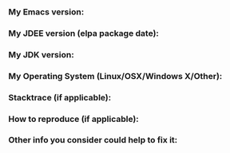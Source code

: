 ### My Emacs version:
### My JDEE version (elpa package date):
### My JDK version:
### My Operating System (Linux/OSX/Windows X/Other):
### Stacktrace (if applicable):
### How to reproduce (if applicable):
### Other info you consider could help to fix it:
